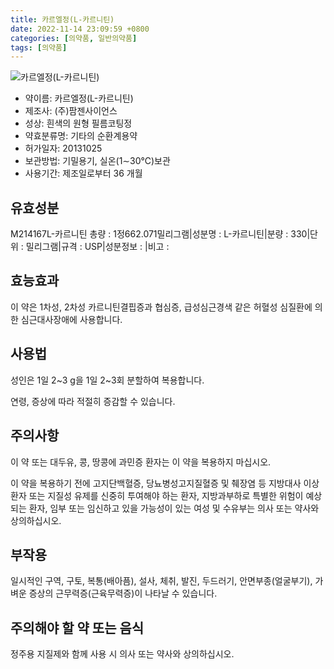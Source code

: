 ```yaml
---
title: 카르엘정(L-카르니틴)
date: 2022-11-14 23:09:59 +0800
categories: [의약품, 일반의약품]
tags: [의약품]
---
```

![카르엘정(L-카르니틴)](https://nedrug.mfds.go.kr/pbp/cmn/itemImageDownload/147426794354400093)

- 약이름: 카르엘정(L-카르니틴)
- 제조사: (주)팜젠사이언스
- 성상: 흰색의 원형 필름코팅정
- 약효분류명: 기타의 순환계용약
- 허가일자: 20131025
- 보관방법: 기밀용기, 실온(1∼30℃)보관
- 사용기간: 제조일로부터 36 개월
## 유효성분
M214167L-카르니틴
총량 : 1정662.071밀리그램|성분명 : L-카르니틴|분량 : 330|단위 : 밀리그램|규격 : USP|성분정보 : |비고 :
## 효능효과
이 약은 1차성, 2차성 카르니틴결핍증과 협심증, 급성심근경색 같은 허혈성 심질환에 의한 심근대사장애에 사용합니다.

## 사용법
성인은 1일 2~3 g을 1일 2~3회 분할하여 복용합니다.

연령, 증상에 따라 적절히 증감할 수 있습니다.

## 주의사항
이 약 또는 대두유, 콩, 땅콩에 과민증 환자는 이 약을 복용하지 마십시오.

이 약을 복용하기 전에 고지단백혈증, 당뇨병성고지질혈증 및 췌장염 등 지방대사 이상 환자 또는 지질성 유제를 신중히 투여해야 하는 환자, 지방과부하로 특별한 위험이 예상되는 환자, 임부 또는 임신하고 있을 가능성이 있는 여성 및 수유부는 의사 또는 약사와 상의하십시오.

## 부작용
일시적인 구역, 구토, 복통(배아픔), 설사, 체취, 발진, 두드러기, 안면부종(얼굴부기), 가벼운 증상의 근무력증(근육무력증)이 나타날 수 있습니다.

## 주의해야 할 약 또는 음식
정주용 지질제와 함께 사용 시 의사 또는 약사와 상의하십시오.

